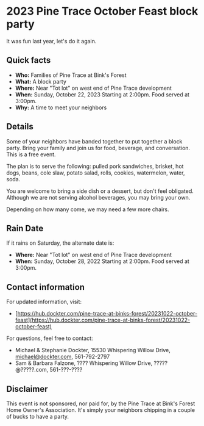 # 2023 Pine Trace October Feast block party

It was fun last year, let's do it again.

## Quick facts

- **Who:** Families of Pine Trace at Bink's Forest
- **What:** A block party
- **Where:** Near "Tot lot" on west end of Pine Trace development
- **When:** Sunday, October 22, 2023 Starting at 2:00pm.  Food served at 3:00pm.
- **Why:** A time to meet your neighbors

## Details

Some of your neighbors have banded together to put together a block party.
Bring your family and join us for food, beverage, and conversation.
This is a free event.

The plan is to serve the following:  pulled pork sandwiches, brisket, hot dogs,
beans, cole slaw, potato salad, rolls, cookies, watermelon, water, soda.

You are welcome to bring a side dish or a dessert, but don't feel obligated.
Although we are not serving alcohol beverages, you may bring your own.

Depending on how many come, we may need a few more chairs.

## Rain Date

If it rains on Saturday, the alternate date is:

- **Where:** Near "Tot lot" on west end of Pine Trace development
- **When:** Sunday, October 28, 2022 Starting at 2:00pm.  Food served at 3:00pm.

## Contact information

For updated information, visit:

- [https://hub.dockter.com/pine-trace-at-binks-forest/20231022-october-feast](https://hub.dockter.com/pine-trace-at-binks-forest/20231022-october-feast)

For questions, feel free to contact:

- Michael & Stephanie Dockter, 15530 Whispering Willow Drive, <michael@dockter.com>, 561-792-2797
- Sam & Barbara Falzone, ???? Whispering Willow Drive, ?????@?????.com, 561-???-????

## Disclaimer

This event is not sponsored, nor paid for, by the Pine Trace at Bink's Forest Home Owner's Association.
It's simply your neighbors chipping in a couple of bucks to have a party.
